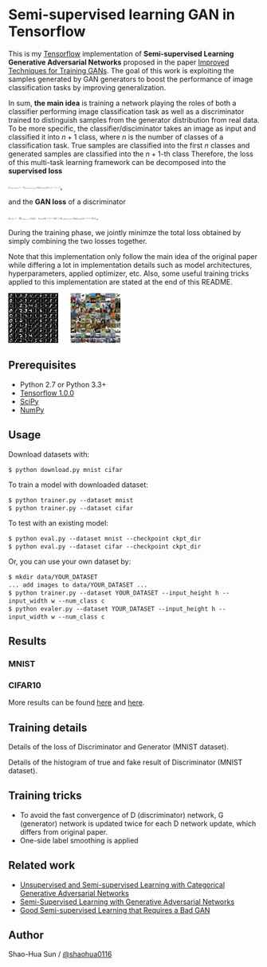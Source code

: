# Semi-supervised learning GAN in Tensorflow

This is my [Tensorflow](https://www.tensorflow.org/) implementation of **Semi-supervised Learning Generative Adversarial Networks** proposed in the paper [Improved Techniques for Training GANs](http://arxiv.org/abs/1606.03498). The goal of this work is exploiting the samples generated by GAN generators to boost the performance of image classification tasks by improving generalization.

In sum, **the main idea** is training a network playing the roles of both a classifier performing image classification task as well as a discriminator trained to distinguish samples from the generator distribution from real data. To be more specific, the classifier/disciminator takes an image as input and classified it into $n+1$ class, where $n$ is the number of classes of a classification task. True samples are classified into the first $n$ classes and generated samples are classified into the $n+1$-th class Therefore, the loss of this multi-task learning framework can be decomposed into the **supervised loss** 

<img src="figure/s_loss.png" height="5"/>, 

and the **GAN loss** of a discriminator

<img src="figure/gan_loss.png" alt="Drawing" style="height: 5px;"/>.

During the training phase, we jointly minimze the total loss obtained by simply combining the two losses together.

Note that this implementation only follow the main idea of the original paper while differing a lot in implementation details such as model architectures, hyperparameters, applied optimizer, etc. Also, some useful training tricks applied to this implementation are stated at the end of this README.

<img src="figure/example.png" alt="Drawing" style="height: 100px;"/>

## Prerequisites

- Python 2.7 or Python 3.3+
- [Tensorflow 1.0.0](https://github.com/tensorflow/tensorflow/tree/r1.0)
- [SciPy](http://www.scipy.org/install.html)
- [NumPy](http://www.numpy.org/)

## Usage

Download datasets with:

    $ python download.py mnist cifar

To train a model with downloaded dataset:

    $ python trainer.py --dataset mnist
    $ python trainer.py --dataset cifar

To test with an existing model:

    $ python eval.py --dataset mnist --checkpoint ckpt_dir
    $ python eval.py --dataset cifar --checkpoint ckpt_dir

Or, you can use your own dataset by:

    $ mkdir data/YOUR_DATASET
    ... add images to data/YOUR_DATASET ...
    $ python trainer.py --dataset YOUR_DATASET --input_height h --input_width w --num_class c
    $ python evaler.py --dataset YOUR_DATASET --input_height h --input_width w --num_class c

## Results
<!--
![result](assets/training.gif)
-->
### MNIST
<!--

![mnist_result1](assets/mnist1.png)

![mnist_result2](assets/mnist2.png)

![mnist_result3](assets/mnist3.png)
-->

### CIFAR10

More results can be found [here](#) and [here](#).

## Training details

Details of the loss of Discriminator and Generator (MNIST dataset).
<!--
![d_loss](assets/d_loss.png)

![g_loss](assets/g_loss.png)
-->
Details of the histogram of true and fake result of Discriminator (MNIST dataset).
<!--
![d_hist](assets/d_hist.png)

![d__hist](assets/d__hist.png)
-->

## Training tricks

* To avoid the fast convergence of D (discriminator) network, G (generator) network is updated twice for each D network update, which differs from original paper.
* One-side label smoothing is applied

## Related work
* [Unsupervised and Semi-supervised Learning with Categorical Generative Adversarial Networks](https://arxiv.org/abs/1511.06390)
* [Semi-Supervised Learning with Generative Adversarial Networks](https://arxiv.org/abs/1606.01583)
* [Good Semi-supervised Learning that Requires a Bad GAN](https://arxiv.org/abs/1705.09783)

## Author

Shao-Hua Sun / [@shaohua0116](http://shaohua0116.github.io/)

